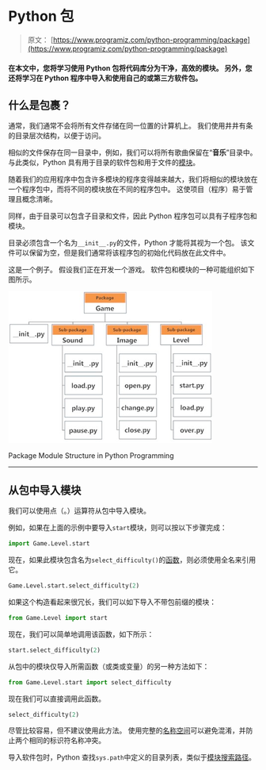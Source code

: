 # Python 包

> 原文： [https://www.programiz.com/python-programming/package](https://www.programiz.com/python-programming/package)

#### 在本文中，您将学习使用 Python 包将代码库分为干净，高效的模块。 另外，您还将学习在 Python 程序中导入和使用自己的或第三方软件包。

## 什么是包裹？

通常，我们通常不会将所有文件存储在同一位置的计算机上。 我们使用井井有条的目录层次结构，以便于访问。

相似的文件保存在同一目录中，例如，我们可以将所有歌曲保留在“**音乐**”目录中。 与此类似，Python 具有用于目录的软件包和用于文件的[模块](/python-programming/modules)。

随着我们的应用程序中包含许多模块的程序变得越来越大，我们将相似的模块放在一个程序包中，而将不同的模块放在不同的程序包中。 这使项目（程序）易于管理且概念清晰。

同样，由于目录可以包含子目录和文件，因此 Python 程序包可以具有子程序包和模块。

目录必须包含一个名为`__init__.py`的文件，Python 才能将其视为一个包。 该文件可以保留为空，但是我们通常将该程序包的初始化代码放在此文件中。

这是一个例子。 假设我们正在开发一个游戏。 软件包和模块的一种可能组织如下图所示。

![Package Module Structure in Python Programming](img/642658db561640ab35eca32f7022300e.png "Package Module Structure")

Package Module Structure in Python Programming



* * *

## 从包中导入模块

我们可以使用点（。）运算符从包中导入模块。

例如，如果在上面的示例中要导入`start`模块，则可以按以下步骤完成：

```py
import Game.Level.start
```

现在，如果此模块包含名为`select_difficulty()`的[函数](/python-programming/function)，则必须使用全名来引用它。

```py
Game.Level.start.select_difficulty(2)
```

如果这个构造看起来很冗长，我们可以如下导入不带包前缀的模块：

```py
from Game.Level import start
```

现在，我们可以简单地调用该函数，如下所示：

```py
start.select_difficulty(2)
```

从包中的模块仅导入所需函数（或类或变量）的另一种方法如下：

```py
from Game.Level.start import select_difficulty
```

现在我们可以直接调用此函数。

```py
select_difficulty(2)
```

尽管比较容易，但不建议使用此方法。 使用完整的[名称空间](/python-programming/namespace)可以避免混淆，并防止两个相同的标识符名称冲突。

导入软件包时，Python 查找`sys.path`中定义的目录列表，类似于[模块搜索路径](/python-programming/modules#search)。
